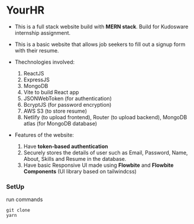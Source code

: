 # YourHR
* This is a full stack website build with **MERN stack**. Build for Kudosware internship assignment.
* This is a basic website that allows job seekers to fill out a signup form with their resume.

* Thechnologies involved: 

  1. ReactJS
  2. ExpressJS
  3. MongoDB
  4. Vite to build React app
  5. JSONWebToken (for authentication)
  6. BcryptJS (for password encryption)
  7. AWS S3 (to store resume)
  8. Netlify (to upload frontend), Router (to upload backend), MongoDB atlas (for MongoDB database)

* Features of the website:

  1. Have **token-based authentication** 
  2. Securely stores the details of user such as Email, Password, Name, About, Skills and Resume in the database.
  3. Have basic Responsive UI made using **Flowbite** and **Flowbite Components** (UI library based on tailwindcss) 


### SetUp
run commands
```
git clone
yarn
```